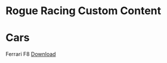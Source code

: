 # Rogue Racing Custom Content
# Cars
Ferrari F8
[Download]("https://www.racedepartment.com/downloads/ferrari-f8-tributo-official-configurator-pack.29007/")
